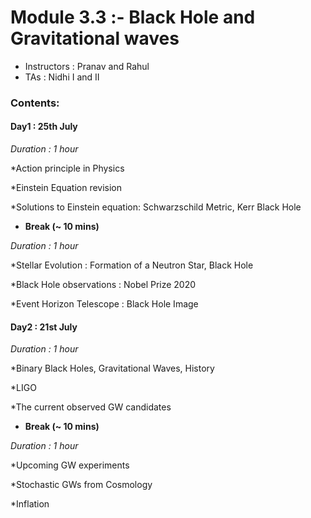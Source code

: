 #  Module 3.3 :- Black Hole and Gravitational waves

- Instructors : Pranav and Rahul
- TAs : Nidhi I and II

### Contents:

#### Day1 : 25th July
 *Duration : 1 hour*
 
 *Action principle in Physics
 
 *Einstein Equation revision
 
 *Solutions to Einstein equation: Schwarzschild Metric, Kerr Black Hole
 
 * **Break (~ 10 mins)**
 
 *Duration : 1 hour*

*Stellar Evolution : Formation of a Neutron Star, Black Hole

*Black Hole observations : Nobel Prize 2020

*Event Horizon Telescope : Black Hole Image

#### Day2 : 21st July
*Duration : 1 hour*

*Binary Black Holes, Gravitational Waves, History

*LIGO

*The current observed GW candidates

* **Break (~ 10 mins)**

*Duration : 1 hour*

*Upcoming GW experiments

*Stochastic GWs from Cosmology

*Inflation 
